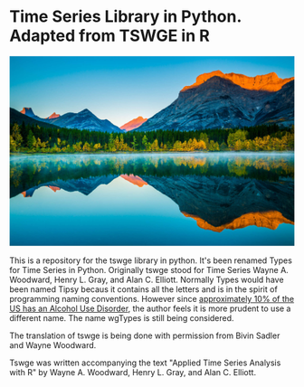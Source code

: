 # Time Series Library in Python. Adapted from TSWGE in R 

![A photo of a lake surrounded by a conifer forest and backed by mountains. The mountains show a cross-section of the layers of rock.](Cover_Photo.jpg)

This is a repository for the tswge library in python. 
It's been renamed Types for Time Series in Python. Originally tswge stood for Time Series Wayne A. Woodward, Henry L. Gray, and Alan C. Elliott. Normally Types would have been named Tipsy becaus it contains all the letters and is in the spirit of programming naming conventions. However since [approximately 10% of the US has an Alcohol Use Disorder](https://www.niaaa.nih.gov/alcohols-effects-health/alcohol-topics/alcohol-facts-and-statistics/alcohol-use-disorder-aud-united-states-age-groups-and-demographic-characteristics), the author feels it is more prudent to use a different name. The name wgTypes is still being considered. 

The translation of tswge is being done with permission from Bivin Sadler and Wayne Woodward. 

Tswge was written accompanying the text "Applied Time Series Analysis with R" by Wayne A. Woodward, Henry L. Gray, and Alan C. Elliott. 